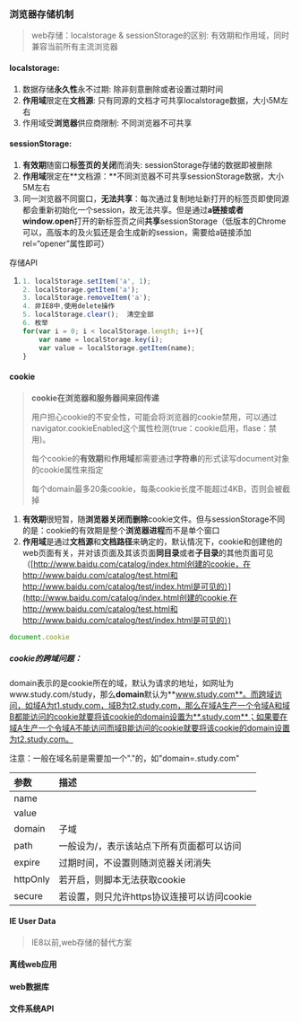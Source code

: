 ### 浏览器存储机制

> web存储：localstorage & sessionStorage的区别: 有效期和作用域，同时兼容当前所有主流浏览器

#### localstorage:

1. 数据存储**永久性**永不过期: 除非刻意删除或者设置过期时间
2. **作用域**限定在**文档源**: 只有同源的文档才可共享localstorage数据，大小5M左右
3. 作用域受**浏览器**供应商限制: 不同浏览器不可共享

#### sessionStorage:

1. **有效期**随窗口**标签页的关闭**而消失: sessionStorage存储的数据即被删除
2. **作用域**限定在**文档源：**不同浏览器不可共享sessionStorage数据，大小5M左右
3. 同一浏览器不同窗口，**无法共享**：每次通过复制地址新打开的标签页即使同源都会重新初始化一个session，故无法共享。但是通过**a链接或者window.open**打开的新标签页之间**共享**sessionStorage（低版本的Chrome可以，高版本的及火狐还是会生成新的session，需要给a链接添加rel=“opener”属性即可）

存储API

1. ```javascript
   1. localStorage.setItem('a', 1);
   2. localStorage.getItem('a');
   3. localStorage.removeItem('a');
   4. 非IE8中,使用delete操作
   5. localStorage.clear();  清空全部
   6. 枚举
   for(var i = 0; i < localStorage.length; i++){
       var name = localStorage.key(i);
       var value = localStorage.getItem(name);
   }
   ```

#### **cookie**

> **cookie在浏览器和服务器间来回传递**
>
> 用户担心cookie的不安全性，可能会将浏览器的cookie禁用，可以通过navigator.cookieEnabled这个属性检测\(true：cookie启用，flase：禁用\)。
>
> 每个cookie的**有效期**和**作用域**都需要通过**字符串**的形式读写document对象的cookie属性来指定
>
> 每个domain最多20条cookie，每条cookie长度不能超过4KB，否则会被截掉

1. **有效期**很短暂，随**浏览器关闭而删除**cookie文件。但与sessionStorage不同的是：cookie的有效期是整个**浏览器进程**而不是单个窗口
2. **作用域**是通过**文档源**和**文档路径**来确定的，默认情况下，cookie和创建他的web页面有关，并对该页面及其该页面**同目录**或者**子目录**的其他页面可见（[http://www.baidu.com/catalog/index.html创建的cookie，在http://www.baidu.com/catalog/test.html和http://www.baidu.com/catalog/test/index.html是可见的）](http://www.baidu.com/catalog/index.html创建的cookie,在http://www.baidu.com/catalog/test.html和http://www.baidu.com/catalog/test/index.html是可见的）)

```js
document.cookie
```

##### cookie的跨域问题：

domain表示的是cookie所在的域，默认为请求的地址，如网址为www.study.com/study，那么**domain**默认为**www.study.com**。而跨域访问，如域A为t1.study.com，域B为t2.study.com，那么在域A生产一个令域A和域B都能访问的cookie就要将该cookie的domain设置为**.study.com**；如果要在域A生产一个令域A不能访问而域B能访问的cookie就要将该cookie的domain设置为t2.study.com。

注意：一般在域名前是需要加一个"."的，如"domain=.study.com"

| 参数 | 描述 |
| :--- | :--- |
| name |  |
| value |  |
| domain | 子域 |
| path | 一般设为/，表示该站点下所有页面都可以访问 |
| expire | 过期时间，不设置则随浏览器关闭消失 |
| httpOnly | 若开启，则脚本无法获取cookie |
| secure | 若设置，则只允许https协议连接可以访问cookie |

#### IE User Data

> IE8以前,web存储的替代方案

#### 离线web应用

#### web数据库

#### 文件系统API



